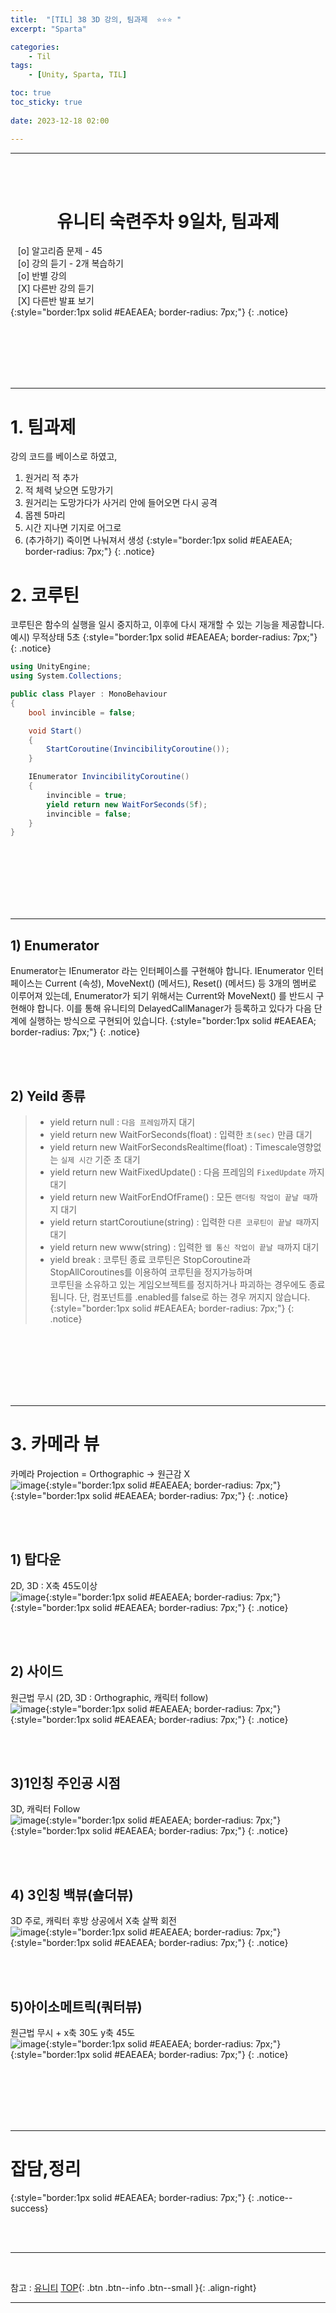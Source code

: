 ```yaml
---
title:  "[TIL] 38 3D 강의, 팀과제  ⭐⭐⭐ "
excerpt: "Sparta"

categories:
    - Til
tags:
    - [Unity, Sparta, TIL]

toc: true
toc_sticky: true
 
date: 2023-12-18 02:00

---
```

- - -

<BR><BR>


<center><H1>  유니티 숙련주차 9일차, 팀과제 </H1></center>

&nbsp;&nbsp; [o] 알고리즘 문제  - 45  
&nbsp;&nbsp; [o] 강의 듣기 - 2개 복습하기  
&nbsp;&nbsp; [o] 반별 강의  
&nbsp;&nbsp; [X] 다른반 강의 듣기    
&nbsp;&nbsp; [X] 다른반 발표 보기  
{:style="border:1px solid #EAEAEA; border-radius: 7px;"}
{: .notice}  

<br><br><br><br><br>
- - - 


# 1. 팀과제
강의 코드를 베이스로 하였고, 
1. 원거리 적 추가
2. 적 체력 낮으면 도망가기 
3. 원거리는 도망가다가 사거리 안에 들어오면 다시 공격  
4. 몹젠 5마리  
5. 시간 지나면 기지로 어그로  
6. (추가하기) 죽이면 나눠져서 생성
{:style="border:1px solid #EAEAEA; border-radius: 7px;"}
{: .notice}  

# 2. 코루틴
코루틴은 함수의 실행을 일시 중지하고, 이후에 다시 재개할 수 있는 기능을 제공합니다.  
예시) 무적상태 5초 
{:style="border:1px solid #EAEAEA; border-radius: 7px;"}
{: .notice}  

<div class="notice--primary" markdown="1"> 

```c# 
using UnityEngine;
using System.Collections;

public class Player : MonoBehaviour
{
    bool invincible = false;

    void Start()
    {
        StartCoroutine(InvincibilityCoroutine());
    }

    IEnumerator InvincibilityCoroutine()
    {
        invincible = true;
        yield return new WaitForSeconds(5f);
        invincible = false;
    }
}

```
</div>

<br><br><br><br><br><br>
- - - 

## 1) Enumerator
Enumerator는 IEnumerator 라는 인터페이스를 구현해야 합니다. IEnumerator 인터페이스는 Current (속성), MoveNext() (메서드), Reset() (메서드) 등 3개의 멤버로 이루어져 있는데, Enumerator가 되기 위해서는 Current와 MoveNext() 를 반드시 구현해야 합니다. 
이를 통해 유니티의 DelayedCallManager가 등록하고 있다가 다음 단계에 실행하는 방식으로 구현되어 있습니다.
{:style="border:1px solid #EAEAEA; border-radius: 7px;"}
{: .notice}  

<br><br>

## 2) Yeild 종류

> - yield return null : `다음 프레임`까지 대기
> - yield return new WaitForSeconds(float) : 입력한 `초(sec)` 만큼 대기
> - yield return new WaitForSecondsRealtime(float) : Timescale영향없는 `실제 시간` 기준 초 대기
> - yield return new WaitFixedUpdate() : 다음 프레임의 `FixedUpdate` 까지 대기
> - yield return new WaitForEndOfFrame() : 모든 `랜더링 작업이 끝날 때`까지 대기
> - yield return startCoroutiune(string) : 입력한 `다른 코루틴이 끝날 때`까지 대기
> - yield return new www(string) : 입력한 `웹 통신 작업이 끝날 때`까지 대기
> - yield break : 코루틴 종료
코루틴은 StopCoroutine과 StopAllCoroutines를 이용하여 코루틴을 정지가능하며  
코루틴을 소유하고 있는 게임오브젝트를 정지하거나 파괴하는 경우에도 종료됩니다. 단, 컴포넌트를 .enabled를 false로 하는 경우 꺼지지 않습니다.  
{:style="border:1px solid #EAEAEA; border-radius: 7px;"}
{: .notice}  

<br><br><br><br><br><br>
- - - 



# 3. 카메라 뷰
카메라 Projection = Orthographic -> 원근감 X  
![image](https://github.com/levell1/levell1.github.io/assets/96651722/af632df7-4ffa-4735-a6e1-bfd1178d148b){:style="border:1px solid #EAEAEA; border-radius: 7px;"}    
{:style="border:1px solid #EAEAEA; border-radius: 7px;"}
{: .notice}  

<br><br>

## 1) 탑다운
2D, 3D : X축 45도이상   
![image](https://github.com/levell1/levell1.github.io/assets/96651722/abd542e9-7011-4237-8949-316d36cb88e4){:style="border:1px solid #EAEAEA; border-radius: 7px;"}  
{:style="border:1px solid #EAEAEA; border-radius: 7px;"}
{: .notice}  

<br><br>

## 2) 사이드
원근법 무시 (2D, 3D : Orthographic, 캐릭터 follow)  
![image](https://github.com/levell1/levell1.github.io/assets/96651722/09cd8df0-eeff-4ef9-bd6f-0ff90e942430){:style="border:1px solid #EAEAEA; border-radius: 7px;"}  
{:style="border:1px solid #EAEAEA; border-radius: 7px;"}
{: .notice}  

<br><br>

## 3)1인칭 주인공 시점
3D, 캐릭터 Follow  
![image](https://github.com/levell1/levell1.github.io/assets/96651722/cf4205fd-0bd9-4453-b0d5-0a538e44e895){:style="border:1px solid #EAEAEA; border-radius: 7px;"}  
{:style="border:1px solid #EAEAEA; border-radius: 7px;"}
{: .notice}  

<br><br>

## 4) 3인칭 백뷰(숄더뷰) 
3D 주로, 캐릭터 후방 상공에서 X축 살짝 회전  
![image](https://github.com/levell1/levell1.github.io/assets/96651722/77ea29d5-2e74-4bcd-a92b-eda836601331){:style="border:1px solid #EAEAEA; border-radius: 7px;"}    
{:style="border:1px solid #EAEAEA; border-radius: 7px;"}
{: .notice}  

<br><br>

## 5)아이소메트릭(쿼터뷰)
원근법 무시 + x축 30도 y축 45도  
![image](https://github.com/levell1/levell1.github.io/assets/96651722/d82ef192-c32b-4d93-ac37-50223e519a96){:style="border:1px solid #EAEAEA; border-radius: 7px;"}  
{:style="border:1px solid #EAEAEA; border-radius: 7px;"}
{: .notice}  

<br><br><br><br><br>
- - - 

# 잡담,정리

{:style="border:1px solid #EAEAEA; border-radius: 7px;"}
{: .notice--success}  

<br><br>
- - -

<br>

참고 : [유니티](https://docs.unity3d.com/kr/)
[TOP](#){: .btn .btn--info .btn--small }{: .align-right}
<br>
- - -
